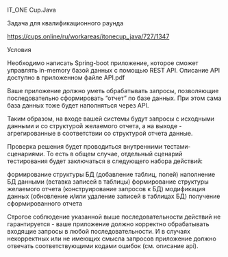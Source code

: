 IT_ONE Cup.Java

Задача для квалификационного раунда

https://cups.online/ru/workareas/itonecup_java/727/1347

Условия

Необходимо написать Spring-boot приложение, которое сможет управлять in-memory базой данных с помощью REST API. Описание API доступно в приложенном файле API.pdf

Ваше приложение должно уметь обрабатывать запросы, позволяющие последовательно сформировать “отчет” по базе данных. При этом сама база данных тоже будет наполняться через API.


Таким образом, на входе вашей системы будут запросы с исходными данными и со структурой желаемого отчета, а на выходе - агрегированные в соответствии со структурой отчета данные.


Проверка решения будет проводиться внутренними тестами-сценариями. То есть в общем случае, отдельный сценарий тестирования будет заключаться в следующего набора действий:

формирование структуры БД (добавление таблиц, полей)
наполнение БД данными (вставка записей в таблицы)
формирование структуры желаемого отчета (конструирование запросов к БД)
модификация данных (обновление и/или удаление записей в таблицах БД)
получение сформированного отчета

Строгое соблюдение указанной выше последовательности действий не гарантируется - ваше приложение должно корректно обрабатывать входящие запросы в любой последовательности. И в случаях некорректных или не имеющих смысла запросов приложение должно отвечать соответствующими кодами ошибок (см. описание api). 

